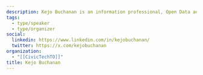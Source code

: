 ```yaml
---
description: Kejo Buchanan is an information professional, Open Data advocate, community radio host and online master’s student. Kejo is delighted to continue these efforts on the open data and open government conversation through local community projects such as Re:Open Gov.
tags:
  - type/speaker
  - type/organizer
social:
  linkedin: https://www.linkedin.com/in/kejobuchanan/
  twitter: https://x.com/kejobuchanan
organization:
  - "[[CivicTechTO]]"
title: Kejo Buchanan
---
```



